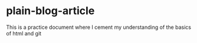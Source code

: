 # plain-blog-article
This is a practice document where I cement my understanding of the basics of html and git